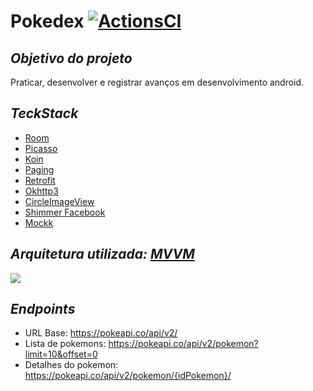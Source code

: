 

# Pokedex [![ActionsCI](https://github.com/EribertoJunior/Pokedex/actions/workflows/config.yml/badge.svg)](https://github.com/EribertoJunior/Pokedex/actions/workflows/config.yml)

## _Objetivo do projeto_
Praticar, desenvolver e registrar avanços em desenvolvimento android.

## _TeckStack_
- [Room](https://developer.android.com/jetpack/androidx/releases/room)
- [Picasso](https://square.github.io/picasso/)
- [Koin](https://insert-koin.io/docs/quickstart/android-viewmodel)
- [Paging](https://developer.android.com/topic/libraries/architecture/paging/)
- [Retrofit](https://square.github.io/retrofit/)
- [Okhttp3](https://square.github.io/okhttp/)
- [CircleImageView](https://github.com/hdodenhof/CircleImageView)
- [Shimmer Facebook](https://facebook.github.io/shimmer-android/)
- [Mockk](https://mockk.io/ANDROID.html)

## _Arquitetura utilizada: [MVVM](https://developer.android.com/jetpack/guide?hl=pt-br#recommended-app-arch)_
![](https://developer.android.com/topic/libraries/architecture/images/final-architecture.png?hl=pt-br)

## _Endpoints_
- URL Base: https://pokeapi.co/api/v2/
- Lista de pokemons: https://pokeapi.co/api/v2/pokemon?limit=10&offset=0
- Detalhes do pokemon: https://pokeapi.co/api/v2/pokemon/{idPokemon}/

